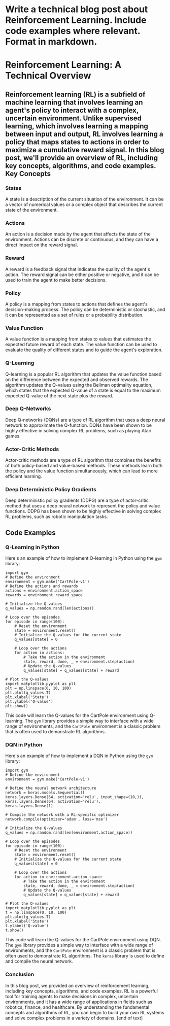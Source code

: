  Write a technical blog post about Reinforcement Learning. Include code examples where relevant. Format in markdown.
=====================================================================
Reinforcement Learning: A Technical Overview
=====================================================

Reinforcement learning (RL) is a subfield of machine learning that involves learning an agent's policy to interact with a complex, uncertain environment. Unlike supervised learning, which involves learning a mapping between input and output, RL involves learning a policy that maps states to actions in order to maximize a cumulative reward signal. In this blog post, we'll provide an overview of RL, including key concepts, algorithms, and code examples.
Key Concepts
------------------

### States

A state is a description of the current situation of the environment. It can be a vector of numerical values or a complex object that describes the current state of the environment.

### Actions

An action is a decision made by the agent that affects the state of the environment. Actions can be discrete or continuous, and they can have a direct impact on the reward signal.

### Reward

A reward is a feedback signal that indicates the quality of the agent's action. The reward signal can be either positive or negative, and it can be used to train the agent to make better decisions.

### Policy

A policy is a mapping from states to actions that defines the agent's decision-making process. The policy can be deterministic or stochastic, and it can be represented as a set of rules or a probability distribution.

### Value Function

A value function is a mapping from states to values that estimates the expected future reward of each state. The value function can be used to evaluate the quality of different states and to guide the agent's exploration.

### Q-Learning

Q-learning is a popular RL algorithm that updates the value function based on the difference between the expected and observed rewards. The algorithm updates the Q-values using the Bellman optimality equation, which states that the expected Q-value of a state is equal to the maximum expected Q-value of the next state plus the reward.

### Deep Q-Networks

Deep Q-networks (DQNs) are a type of RL algorithm that uses a deep neural network to approximate the Q-function. DQNs have been shown to be highly effective in solving complex RL problems, such as playing Atari games.

### Actor-Critic Methods

Actor-critic methods are a type of RL algorithm that combines the benefits of both policy-based and value-based methods. These methods learn both the policy and the value function simultaneously, which can lead to more efficient learning.

### Deep Deterministic Policy Gradients

Deep deterministic policy gradients (DDPG) are a type of actor-critic method that uses a deep neural network to represent the policy and value functions. DDPG has been shown to be highly effective in solving complex RL problems, such as robotic manipulation tasks.

Code Examples
-----------------


### Q-Learning in Python

Here's an example of how to implement Q-learning in Python using the `gym` library:
```
import gym
# Define the environment
environment = gym.make('CartPole-v1')
# Define the actions and rewards
actions = environment.action_space
rewards = environment.reward_space

# Initialize the Q-values
q_values = np.random.rand(len(actions))

# Loop over the episodes
for episode in range(100):
    # Reset the environment
    state = environment.reset()
    # Initialize the Q-values for the current state
    q_values[state] = 0

    # Loop over the actions
    for action in actions:
        # Take the action in the environment
        state, reward, done, _ = environment.step(action)
        # Update the Q-values
        q_values[state] = q_values[state] + reward

# Plot the Q-values
import matplotlib.pyplot as plt
plt = np.linspace(0, 10, 100)
plt.plot(q_values.T)
plt.xlabel('State')
plt.ylabel('Q-value')
plt.show()
```
This code will learn the Q-values for the CartPole environment using Q-learning. The `gym` library provides a simple way to interface with a wide range of environments, and the `CartPole` environment is a classic problem that is often used to demonstrate RL algorithms.

### DQN in Python

Here's an example of how to implement a DQN in Python using the `gym` library:
```
import gym
# Define the environment
environment = gym.make('CartPole-v1')

# Define the neural network architecture
network = keras.models.Sequential([
keras.layers.Dense(64, activation='relu', input_shape=(10,)),
keras.layers.Dense(64, activation='relu'),
keras.layers.Dense(1)

# Compile the network with a RL-specific optimizer
network.compile(optimizer='adam', loss='mse')

# Initialize the Q-values
q_values = np.random.rand(len(environment.action_space))

# Loop over the episodes
for episode in range(100):
    # Reset the environment
    state = environment.reset()
    # Initialize the Q-values for the current state
    q_values[state] = 0

    # Loop over the actions
    for action in environment.action_space:
        # Take the action in the environment
        state, reward, done, _ = environment.step(action)
        # Update the Q-values
        q_values[state] = q_values[state] + reward

# Plot the Q-values
import matplotlib.pyplot as plt
t = np.linspace(0, 10, 100)
plt.plot(q_values.T)
plt.xlabel('State')
t.ylabel('Q-value')
t.show()
```
This code will learn the Q-values for the CartPole environment using DQN. The `gym` library provides a simple way to interface with a wide range of environments, and the `CartPole` environment is a classic problem that is often used to demonstrate RL algorithms. The `keras` library is used to define and compile the neural network.

### Conclusion

In this blog post, we provided an overview of reinforcement learning, including key concepts, algorithms, and code examples. RL is a powerful tool for training agents to make decisions in complex, uncertain environments, and it has a wide range of applications in fields such as robotics, finance, and healthcare. By understanding the fundamental concepts and algorithms of RL, you can begin to build your own RL systems and solve complex problems in a variety of domains. [end of text]


